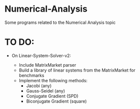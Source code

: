 # Numerical-Analysis
Some programs related to the Numerical Analysis topic

# TO DO:

- On Linear-System-Solver-v2:
    
	- Include MatrixMarket parser
	- Build a library of linear systems from the MatrixMarket for benchmarks
	- Implement the following methods:
		- Jacobi (any)
		- Gauss-Seidel (any)
		- Conjugate Gradient (SPD)
		- Biconjugate Gradient (square)
